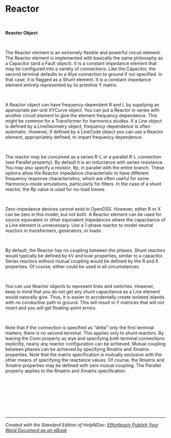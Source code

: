 # Reactor

&nbsp;

**Reactor Object**

&nbsp;

The Reactor element is an extremely flexible and powerful circuit element. The Reactor element is implemented with basically the same philosophy as a Capacitor (and a Fault object). It is a constant impedance element that may be configured into a variety of connections. Like the Capacitor, the second terminal defaults to a Wye connection to ground if not specified. In that case, it is flagged as a Shunt element. It is a constant impedance element entirely represented by its primitive Y matrix.

&nbsp;

A Reactor object can have frequency-dependent R and L by supplying an appropriate per-unit XYCurve object. You can put a Reactor in series with another circuit element to give the element frequency dependence. This might be common for a Transformer for harmonics studies. If a Line object is defined by a LineGeometry object, frequency-dependence is often automatic. However, if defined by a LineCode object you can use a Reactor element, appropriately defined, to impart frequency dependence.

&nbsp;

The reactor may be conceived as a series R-L or a parallel R-L connection (see Parallel property). By default it is an inductance with series resistance. You may also specify a resistor, Rp, in parallel with the entire branch. These options allow the Reactor impedance characteristic to have different frequency response characteristics, which are often useful for some Harmonics-mode simulations, particularly for filters. In the case of a shunt reactor, the Rp value is used for no-load losses.

&nbsp;

Zero-impedance devices cannot exist in OpenDSS. However, either R or X can be zero in this model, but not both. A Reactor element can be used for source equivalent or other equivalent impedances where the capacitance of a Line element is unnecessary. Use a 1-phase reactor to model neutral reactors in transformers, generators, or loads.

&nbsp;

By default, the Reactor has no coupling between the phases. Shunt reactors would typically be defined by kV and kvar properties, similar to a capacitor. Series reactors without mutual coupling would be defined by the R and X properties. Of course, either could be used in all circumstances.

&nbsp;

You can use Reactor objects to represent lines and switches. However, keep in mind that you do not get any shunt capacitance as a Line element would naturally give. Thus, it is easier to accidentally create isolated islands with no conductive path to ground. This will result in Y matrices that will not invert and you will get floating-point errors.

&nbsp;

Note that if the connection is specified as “delta” only the first terminal matters; there is no second terminal. This applies only to shunt reactors. By leaving the Conn property as wye and specifying both terminal connections explicitly, nearly any reactor configuration can be achieved. Mutual coupling between phases can be achieved by specifying Rmatrix and Xmatrix properties. Note that the matrix specification is mutually exclusive with the other means of specifying the reactance values. Of course, the Rmatrix and Xmatrix properties may be defined with zero mutual coupling. The Parallel property applies to the Rmatrix and Xmatrix specification.

&nbsp;

&nbsp;

&nbsp;

&nbsp;


***
_Created with the Standard Edition of HelpNDoc: [Effortlessly Publish Your Word Document as an eBook](<https://www.helpndoc.com/step-by-step-guides/how-to-convert-a-word-docx-file-to-an-epub-or-kindle-ebook/>)_
